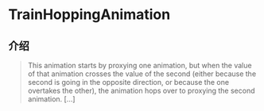 # TrainHoppingAnimation

## 介绍

> This animation starts by proxying one animation, but when the value of that animation crosses the value of the second (either because the second is going in the opposite direction, or because the one overtakes the other), the animation hops over to proxying the second animation. [...]
